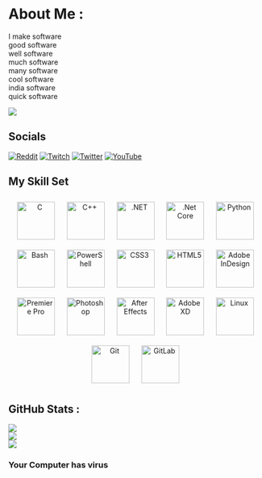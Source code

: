 # About Me :
I make software<br/>
good software<br/>
well software<br/>
much software<br/>
many software<br/>
cool software<br/>
india software<br/>
quick software<br/>

[![](https://visitcount.itsvg.in/api?id=aspect22&icon=2&color=6)](https://visitcount.itsvg.in)

## Socials
[![Reddit](https://img.shields.io/badge/Reddit-%23FF4500.svg?logo=Reddit&logoColor=white)](https://reddit.com/user/justaspect) [![Twitch](https://img.shields.io/badge/Twitch-%239146FF.svg?logo=Twitch&logoColor=white)](https://twitch.tv/justaspect33) [![Twitter](https://img.shields.io/badge/Twitter-%231DA1F2.svg?logo=Twitter&logoColor=white)](https://twitter.com/AspectXD22) [![YouTube](https://img.shields.io/badge/YouTube-%23FF0000.svg?logo=YouTube&logoColor=white)](https://www.youtube.com/channel/UC6nnYV0IHa6-C0Q6kl3uvRw) 

## My Skill Set  
<div align="center">  
<img style="margin: 10px" src="https://profilinator.rishav.dev/skills-assets/c-original.svg" alt="C" height="75" />  
<img style="margin: 10px" src="https://profilinator.rishav.dev/skills-assets/cplusplus-original.svg" alt="C++" height="75" />  
<img style="margin: 10px" src="https://profilinator.rishav.dev/skills-assets/dot-net-original-wordmark.svg" alt=".NET" height="75" />  
<img style="margin: 10px" src="https://profilinator.rishav.dev/skills-assets/dotnetcore.png" alt=".Net Core" height="75" />  
<img style="margin: 10px" src="https://profilinator.rishav.dev/skills-assets/python-original.svg" alt="Python" height="75" />  
<img style="margin: 10px" src="https://profilinator.rishav.dev/skills-assets/gnu_bash-icon.svg" alt="Bash" height="75" />  
<img style="margin: 10px" src="https://profilinator.rishav.dev/skills-assets/powershell.png" alt="PowerShell" height="75" />  
<img style="margin: 10px" src="https://profilinator.rishav.dev/skills-assets/css3-original-wordmark.svg" alt="CSS3" height="75" />  
<img style="margin: 10px" src="https://profilinator.rishav.dev/skills-assets/html5-original-wordmark.svg" alt="HTML5" height="75" />  
<img style="margin: 10px" src="https://profilinator.rishav.dev/skills-assets/adobeindesign.svg" alt="Adobe InDesign" height="75" />  
<img style="margin: 10px" src="https://profilinator.rishav.dev/skills-assets/adobepremierepro.png" alt="Premiere Pro" height="75" />  
<img style="margin: 10px" src="https://profilinator.rishav.dev/skills-assets/photoshop-plain.svg" alt="Photoshop" height="75" />  
<img style="margin: 10px" src="https://profilinator.rishav.dev/skills-assets/aftereffects.png" alt="After Effects" height="75" />  
<img style="margin: 10px" src="https://profilinator.rishav.dev/skills-assets/adobexd.png" alt="Adobe XD" height="75" />  
<img style="margin: 10px" src="https://profilinator.rishav.dev/skills-assets/linux-original.svg" alt="Linux" height="75" />  
<img style="margin: 10px" src="https://profilinator.rishav.dev/skills-assets/git-scm-icon.svg" alt="Git" height="75" />  
<img style="margin: 10px" src="https://profilinator.rishav.dev/skills-assets/gitlab.svg" alt="GitLab" height="75" />  
</div>  

## GitHub Stats :
![](https://github-readme-stats.vercel.app/api?username=aspect22&theme=dracula&hide_border=false&include_all_commits=false&count_private=true)<br/>
![](https://github-readme-streak-stats.herokuapp.com/?user=aspect22&theme=dracula&hide_border=false)<br/>
![](https://github-readme-stats.vercel.app/api/top-langs/?username=aspect22&theme=dracula&hide_border=false&include_all_commits=false&count_private=true&layout=compact)

### Your Computer has virus

